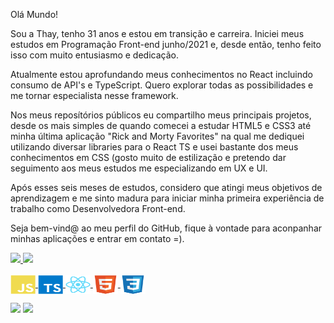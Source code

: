 Olá Mundo!

Sou a Thay, tenho 31 anos e estou em transição e carreira. Iniciei meus estudos em Programação Front-end junho/2021 e, desde então, tenho feito isso com muito entusiasmo e dedicação.

Atualmente estou aprofundando meus conhecimentos no React incluindo consumo de API's e TypeScript. Quero explorar todas as possibilidades e me tornar especialista nesse framework.

Nos meus reposítórios públicos eu compartilho meus principais projetos, desde os mais simples de quando comecei a estudar HTML5 e CSS3 até minha última aplicação "Rick and Morty Favorites" na qual me dediquei utilizando diversar libraries para o React TS e usei bastante dos meus conhecimentos em CSS (gosto muito de estilização e pretendo dar seguimento aos meus estudos me especializando em UX e UI.

Após esses seis meses de estudos, considero que atingi meus objetivos de aprendizagem e me sinto madura para iniciar minha primeira experiência de trabalho como Desenvolvedora Front-end.

Seja bem-vind@ ao meu perfil do GitHub, fique à vontade para aconpanhar minhas aplicações e entrar em contato =).

<p>

</p>


<div>
  <a href="https://github.com/thaygrance">
  <img height="180em" src="https://github-readme-stats.vercel.app/api?username=thaygrance&show_icons=true&theme=dracula&include_all_commits=true&count_private=true"/>
  <img height="180em" src="https://github-readme-stats.vercel.app/api/top-langs/?username=thaygrance&layout=compact&langs_count=7&theme=dracula"/>
</div>
  
<div style="display: inline_block"><br>
  <img align="center" alt="Thay-JS" height="30" width="40" src="https://raw.githubusercontent.com/devicons/devicon/master/icons/javascript/javascript-plain.svg">
  <img align="center" alt="Thay-TS" height="30" width="40" src="https://raw.githubusercontent.com/devicons/devicon/master/icons/typescript/typescript-plain.svg">
  <img align="center" alt="Thay-React" height="30" width="40" src="https://raw.githubusercontent.com/devicons/devicon/master/icons/react/react-original.svg">
  <img align="center" alt="Thay-HTML" height="30" width="40" src="https://raw.githubusercontent.com/devicons/devicon/master/icons/html5/html5-original.svg">
  <img align="center" alt="Thay-CSS" height="30" width="40" src="https://raw.githubusercontent.com/devicons/devicon/master/icons/css3/css3-original.svg">
</div>
<p>   <p>
<div> 
  <a href = "mailto:thayanagrance@gmail.com"><img src="https://img.shields.io/badge/-Gmail-%23333?style=for-the-badge&logo=gmail&logoColor=white" target="_blank"></a>
  <a href="https://www.linkedin.com/in/https://www.linkedin.com/in/thayanagrance/" target="_blank"><img src="https://img.shields.io/badge/-LinkedIn-%230077B5?style=for-the-badge&logo=linkedin&logoColor=white" target="_blank"></a> 
  
